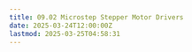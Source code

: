 ```yaml
---
title: 09.02 Microstep Stepper Motor Drivers
date: 2025-03-24T12:00:00Z
lastmod: 2025-03-25T04:58:31
---
```


